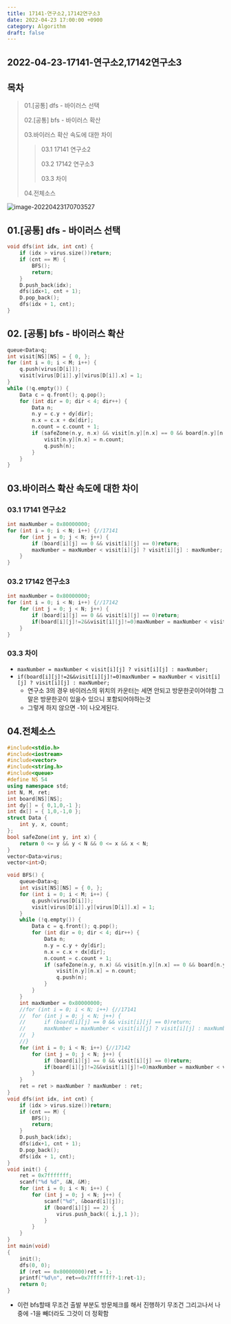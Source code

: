 ```yaml
---
title: 17141-연구소2,17142연구소3
date: 2022-04-23 17:00:00 +0900
category: Algorithm
draft: false
---
```


## 2022-04-23-17141-연구소2,17142연구소3

## 목차

> 01.[공통] dfs - 바이러스 선택
>
> 02.[공통] bfs - 바이러스 확산
>
> 03.바이러스 확산 속도에 대한 차이
>
> > 03.1 17141 연구소2 
> >
> > 03.2 17142 연구소3
> >
> > 03.3 차이 
>
> 04.전체소스

![image-20220423170703527](../../assets/img/post/2022-04-23-17141-연구소2,17142연구소3.assets/image-20220423170703527.png)

## 01.[공통] dfs - 바이러스 선택

```c++
void dfs(int idx, int cnt) {
	if (idx > virus.size())return;
	if (cnt == M) {
		BFS();
		return;
	}
	D.push_back(idx);
	dfs(idx+1, cnt + 1);
	D.pop_back();
	dfs(idx + 1, cnt);
}
```

## 02. [공통] bfs - 바이러스 확산

```c++
queue<Data>q;
int visit[NS][NS] = { 0, };
for (int i = 0; i < M; i++) {
    q.push(virus[D[i]]);
    visit[virus[D[i]].y][virus[D[i]].x] = 1;
}
while (!q.empty()) {
    Data c = q.front(); q.pop();
    for (int dir = 0; dir < 4; dir++) {
        Data n;
        n.y = c.y + dy[dir];
        n.x = c.x + dx[dir];
        n.count = c.count + 1;
        if (safeZone(n.y, n.x) && visit[n.y][n.x] == 0 && board[n.y][n.x] !=1) {
            visit[n.y][n.x] = n.count;
            q.push(n);
        }
    }
}
```

## 03.바이러스 확산 속도에 대한 차이

### 03.1 17141 연구소2 

```c++
int maxNumber = 0x80000000;
for (int i = 0; i < N; i++) {//17141
    for (int j = 0; j < N; j++) {
        if (board[i][j] == 0 && visit[i][j] == 0)return;
        maxNumber = maxNumber < visit[i][j] ? visit[i][j] : maxNumber;
    }
}
```

### 03.2 17142 연구소3

```c++
int maxNumber = 0x80000000;
for (int i = 0; i < N; i++) {//17142
    for (int j = 0; j < N; j++) {
        if (board[i][j] == 0 && visit[i][j] == 0)return;
        if(board[i][j]!=2&&visit[i][j]!=0)maxNumber = maxNumber < visit[i][j] ? visit[i][j] : maxNumber;
    }
}
```

### 03.3 차이 

- `maxNumber = maxNumber < visit[i][j] ? visit[i][j] : maxNumber;`
- `if(board[i][j]!=2&&visit[i][j]!=0)maxNumber = maxNumber < visit[i][j] ? visit[i][j] : maxNumber;`
  - 연구소 3의 경우 바이러스의 위치의 카운터는 세면 안되고 방문한곳이어야함 그말은 방문한곳이 있을수 있으니 포함되어야하는것 
  - 그렇게 하지 않으면 -1이 나오게된다.

## 04.전체소스

```c++
#include<stdio.h>
#include<iostream>
#include<vector>
#include<string.h>
#include<queue>
#define NS 54
using namespace std;
int N, M, ret;
int board[NS][NS];
int dy[] = { 0,1,0,-1 };
int dx[] = { 1,0,-1,0 };
struct Data {
	int y, x, count;
};
bool safeZone(int y, int x) {
	return 0 <= y && y < N && 0 <= x && x < N;
}
vector<Data>virus;
vector<int>D;

void BFS() {
	queue<Data>q;
	int visit[NS][NS] = { 0, };
	for (int i = 0; i < M; i++) {
		q.push(virus[D[i]]);
		visit[virus[D[i]].y][virus[D[i]].x] = 1;
	}
	while (!q.empty()) {
		Data c = q.front(); q.pop();
		for (int dir = 0; dir < 4; dir++) {
			Data n;
			n.y = c.y + dy[dir];
			n.x = c.x + dx[dir];
			n.count = c.count + 1;
			if (safeZone(n.y, n.x) && visit[n.y][n.x] == 0 && board[n.y][n.x] !=1) {
				visit[n.y][n.x] = n.count;
				q.push(n);
			}
		}
	}
	int maxNumber = 0x80000000;
	//for (int i = 0; i < N; i++) {//17141
	//	for (int j = 0; j < N; j++) {
	//		if (board[i][j] == 0 && visit[i][j] == 0)return;
	//		maxNumber = maxNumber < visit[i][j] ? visit[i][j] : maxNumber;
	//	}
	//}
	for (int i = 0; i < N; i++) {//17142
		for (int j = 0; j < N; j++) {
			if (board[i][j] == 0 && visit[i][j] == 0)return;
			if(board[i][j]!=2&&visit[i][j]!=0)maxNumber = maxNumber < visit[i][j] ? visit[i][j] : maxNumber;
		}
	}
	ret = ret > maxNumber ? maxNumber : ret;
}
void dfs(int idx, int cnt) {
	if (idx > virus.size())return;
	if (cnt == M) {
		BFS();
		return;
	}
	D.push_back(idx);
	dfs(idx+1, cnt + 1);
	D.pop_back();
	dfs(idx + 1, cnt);
}
void init() {
	ret = 0x7fffffff;
	scanf("%d %d", &N, &M);
	for (int i = 0; i < N; i++) {
		for (int j = 0; j < N; j++) {
			scanf("%d", &board[i][j]);
			if (board[i][j] == 2) {
				virus.push_back({ i,j,1 });
			}
		}
	}
}
int main(void)
{
	init();
	dfs(0, 0);
	if (ret == 0x80000000)ret = 1;
	printf("%d\n", ret==0x7fffffff?-1:ret-1);
	return 0;
}
```

- 이런 bfs할때 무조건 출발 부분도 방문체크를 해서 진행하기 무조건 그리고나서 나중에 -1을 빼더라도 그것이 더 정확함

